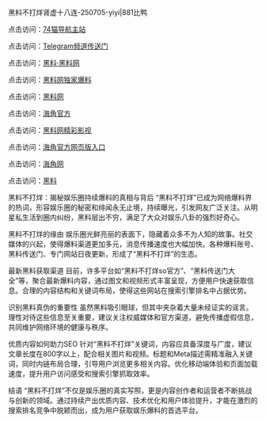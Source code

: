 黑料不打烊肾虚十八连-250705-yiyi|881比鸭

点击访问：<a href="https://74mao.com/">74猫导航主站</a>

点击访问：<a href="https://74mao.com/">Telegram频道传送门</a>

点击访问：<a href="https://heiliaolvzlu3.pages.dev">黑料·黑料网</a>

点击访问：<a href="https://heiliaoyvnrda.pages.dev">黑料网独家爆料</a>

点击访问：<a href="https://qfwfg.pages.dev/">黑料网</a>

点击访问：<a href="https://gdas.pages.dev/">海角官方</a>

点击访问：<a href="https://jha.pages.dev/">黑料网精彩影视</a>

点击访问：<a href="https://sdbsd.pages.dev/">海角官方网页版入口</a>

点击访问：<a href="https://ert-6he.pages.dev/">海角网</a>

点击访问：<a href="https://gbs-3wd.pages.dev/">黑料</a>

黑料不打烊：揭秘娱乐圈持续爆料的真相与背后
“黑料不打烊”已成为网络爆料界的热词，形容娱乐圈的秘密和绯闻永无止境，持续曝光，引发网友广泛关注。从明星私生活到圈内纠纷，黑料层出不穷，满足了大众对娱乐八卦的强烈好奇心。

黑料不打烊的缘由
娱乐圈光鲜亮丽的表面下，隐藏着众多不为人知的故事。社交媒体的兴起，使得爆料渠道更加多元，消息传播速度也大幅加快。各种爆料账号、黑料传送门、专门网站日夜更新，形成了“黑料不打烊”的生态。

最新黑料获取渠道
目前，许多平台如“黑料不打烊so官方”、“黑料传送门大全”等，聚合最新爆料内容，通过图文和视频形式丰富呈现，方便用户快速获取信息。合理的内容结构和关键词布局，使得这些网站在搜索引擎排名中占据优势。

识别黑料真伪的重要性
虽然黑料吸引眼球，但其中夹杂着大量未经证实的谣言。理性对待这些信息至关重要，建议关注权威媒体和官方渠道，避免传播虚假信息，共同维护网络环境的健康与秩序。

优质内容如何助力SEO
针对“黑料不打烊”关键词，内容应具备深度与广度，建议文章长度在800字以上，配合相关图片和视频。标题和Meta描述需精准融入关键词，同时内链布局合理，引导用户浏览更多相关内容。优化移动端体验和页面加载速度，提升用户访问感受和搜索引擎抓取效率。

结语
“黑料不打烊”不仅是娱乐圈的真实写照，更是内容创作者和运营者不断挑战与创新的领域。通过持续产出优质内容、技术优化和用户体验提升，才能在激烈的搜索排名竞争中脱颖而出，成为用户获取娱乐爆料的首选平台。
